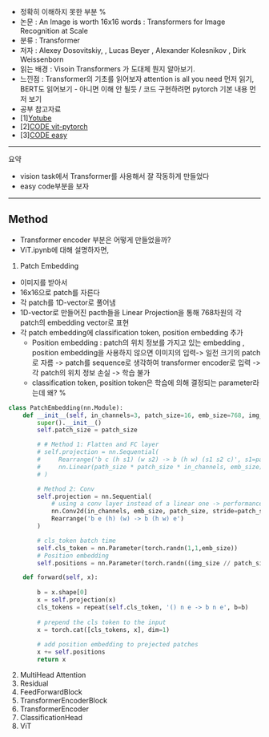 - 정확히 이해하지 못한 부분 %
- 논문 : An Image is worth 16x16 words : Transformers for Image Recognition at Scale
- 분류 : Transformer
- 저자 : Alexey Dosovitskiy, , Lucas Beyer , Alexander Kolesnikov , Dirk Weissenborn
- 읽는 배경 : Visoin Transformers 가 도대체 뭔지 알아보기. 
- 느낀점 : Transformer의 기초를 읽어보자 attention is all you need 먼저 읽기, BERT도 읽어보기 - 아니면 이해 안 될듯 / 코드 구현하려면 pytorch 기본 내용 먼저 보기
- 공부 참고자료
- [1][Yotube](https://www.youtube.com/watch?v=TrdevFK_am4&t=847s)
- [2][CODE vit-pytorch](https://github.com/lucidrains/vit-pytorch)
- [3][CODE easy](https://towardsdatascience.com/implementing-visualttransformer-in-pytorch-184f9f16f632)
---
요약 
- vision task에서 Transformer를 사용해서 잘 작동하게 만들었다
- easy code부분을 보자
---


## Method
- Transformer encoder 부분은 어떻게 만들었을까?
- ViT.ipynb에 대해 설명하자면, 
1. Patch Embedding
- 이미지를 받아서
- 16x16으로 patch를 자른다 
- 각 patch를 1D-vector로 풀어냄
- 1D-vector로 만들어진 pacth들을 Linear Projection을 통해 768차원의 각 patch의 embedding vector로 표현
- 각 patch embedding에 classification token, position embedding 추가
  - Position embedding : patch의 위치 정보를 가지고 있는 embedding , position embedding을 사용하지 않으면 이미지의 입력-> 일전 크기의 patch로 자름 -> patch를 sequence로 생각하여 transformer encoder로 입력 -> 각 patch의 위치 정보 손실 -> 학습 불가
  - classification token, position token은 학습에 의해 결정되는 parameter라는데 왜? %
```python
class PatchEmbedding(nn.Module):
    def __init__(self, in_channels=3, patch_size=16, emb_size=768, img_size=224):
        super().__init__()
        self.patch_size = patch_size

        # # Method 1: Flatten and FC layer
        # self.projection = nn.Sequential(
        #     Rearrange('b c (h s1) (w s2) -> b (h w) (s1 s2 c)', s1=patch_size, s2=patch_size),
        #     nn.Linear(path_size * patch_size * in_channels, emb_size)
        # )

        # Method 2: Conv
        self.projection = nn.Sequential(
            # using a conv layer instead of a linear one -> performance gains
            nn.Conv2d(in_channels, emb_size, patch_size, stride=patch_size),
            Rearrange('b e (h) (w) -> b (h w) e')
        )

        # cls_token batch time
        self.cls_token = nn.Parameter(torch.randn(1,1,emb_size))
        # Position embedding 
        self.positions = nn.Parameter(torch.randn((img_size // patch_size) ** 2 + 1, emb_size))

    def forward(self, x):
        
        b = x.shape[0]
        x = self.projection(x)
        cls_tokens = repeat(self.cls_token, '() n e -> b n e', b=b)
        
        # prepend the cls token to the input
        x = torch.cat([cls_tokens, x], dim=1)
        
        # add position embedding to prejected patches
        x += self.positions
        return x
```
2. MultiHead Attention
3. Residual
4. FeedForwardBlock
5. TransformerEncoderBlock
6. TransformerEncoder
7. ClassificationHead
8. ViT
